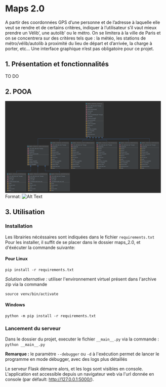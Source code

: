# Maps 2.0

A partir des coordonnées GPS d’une personne et de l’adresse à laquelle elle veut se rendre et de certains critères, indiquer à l’utilisateur s’il vaut mieux prendre un Vélib’, une autolib’ ou le métro.
On se limitera à la ville de Paris et on se concentrera sur des critères tels que : la météo, les stations de métro/vélib/autolib à proximité du lieu de départ et d’arrivée, la charge à porter, etc…
Une interface graphique n’est pas obligatoire pour ce projet.

## 1. Présentation et fonctionnalités
TO DO

## 2. POOA
![GitHub Logo](/static/images/uml.png)
Format: ![Alt Text](png)


## 3. Utilisation

### Installation

Les librairies nécéssaires sont indiquées dans le fichier ```requirements.txt```
Pour les installer, il suffit de se placer dans le dossier maps_2.0, et d'éxécuter la commande suivante:

#### Pour Linux
```
pip install -r requirements.txt
```
*Solution alternative :* utiliser l'environnement virtuel présent dans l'archive zip via la commande 
```
source venv/bin/activate
```

#### Windows
```
python -m pip install -r requirements.txt 
```

### Lancement du serveur
Dans le dossier du projet, executer le fichier 
```__main__.py```
via la commande :
```python __main__.py```

**Remarque :** le paramètre ```--debugger``` ou ```-d``` à l'exécution permet de lancer le programme en mode débugger, avec des logs plus détaillés

Le serveur Flask démarre alors, et les logs sont visibles en console.
L'application est accessible depuis un navigateur web via l'url donnée en console (par défault: http://127.0.0.1:5000/).



